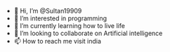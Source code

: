 - 👋 Hi, I’m @Sultan19909
- 👀 I’m interested in programming 
- 🌱 I’m currently learning how to live life
- 💞️ I’m looking to collaborate on Artificial intelligence 
- 📫 How to reach me visit india

<!---
Sultan19909/Sultan19909 is a ✨ special ✨ repository because its `README.md` (this file) appears on your GitHub profile.
You can click the Preview link to take a look at your changes.
--->
